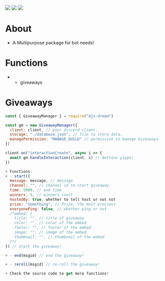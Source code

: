 <p ="center">
   <img src="https://img.shields.io/npm/dt/djs-dream?style=for-the-badge">
   <img src="https://img.shields.io/npm/v/djs-dream?style=for-the-badge">
   <a href = "https://discord.gg/7UQaVPBQka" > <img src="https://img.shields.io/badge/Server-Invite-brightgreen" href = "">
   </a>
</p>

# About
+ A Multipurpose package for bot needs!

# Functions
+ - giveaways

# Giveaways
```js 
const { GiveawayManager } = require("djs-dream")

const gm = new GiveawayManager({
  client: client, // your discord client.
  storage: "./database.json", // file to store data.
  managePermission: "MANAGE_GUILD" // permission to manage Giveaways.
})

client.on("interactionCreate", async i => {
  await gm.handleInteraction(client, i) // Buttons yippe!
})

+ Functions:
+ - start({
  message: message, // message
  channel: "", // channel id to start giveaway.
  time: 5000, // end time
  winners: 5, // winners count
  hostedBy: true, whether to tell host or not not
  prize: "Something", // Prize, the most precious
  everyonePing: false, // whether ping or not
  /*embed: {
    title: "", // title of giveaway
    color: "", // color of the embed
    footer: "", // footer of the embed
    image: "", // image of the embed
    thumbnail: "", // thumbnail of the embed
  }*/
}) // start the giveaway!

+ - end(msgid) // end the giveaway!

+ - reroll(msgid) // re-roll the giveaway!

+ Check the source code to get more functions!
```